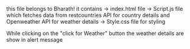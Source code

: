 this file belongs to Bharath!
it contains
    -> index.html file
    -> Script.js file which fetches data from restcountries API for country details and Openweather 
    API for weather details 
    -> Style.css file for styling

While clicking on the "click for Weather" button the weather details are show in alert message
